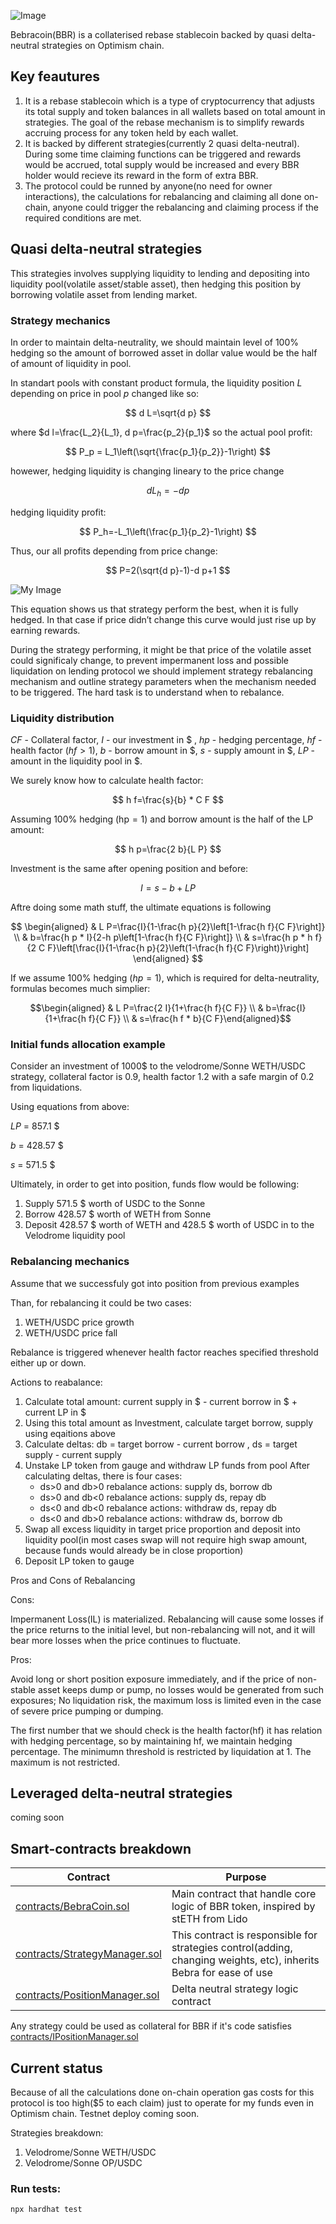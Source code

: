 ![Image](./pictures/name.JPG)

Bebracoin(BBR) is a collaterised rebase stablecoin backed by quasi delta-neutral strategies on Optimism chain.

## Key feautures

1. It is a rebase stablecoin which is a type of cryptocurrency that adjusts its total supply and token balances in all wallets based on total amount in strategies. The goal of the rebase mechanism is to simplify rewards accruing process for any token held by each wallet.
2. It is backed by different strategies(currently 2 quasi delta-neutral). During some time claiming functions can be triggered and rewards would be accrued, total supply would be increased and every BBR holder would recieve its reward in the form of extra BBR.
3. The protocol could be runned by anyone(no need for owner interactions), the calculations for rebalancing and claiming all done on-chain, anyone could trigger the rebalancing and claiming process if the required conditions are met.

## Quasi delta-neutral strategies

This strategies involves supplying liquidity to lending and depositing into liquidity pool(volatile asset/stable asset), then hedging this position by borrowing volatile asset from lending market.

### Strategy mechanics

In order to maintain delta-neutrality, we should maintain level of 100% hedging so the amount of borrowed asset in dollar value would be the half of amount of liquidity in pool.

In standart pools with constant product formula, the liquidity position $L$ depending on price in pool $p$ changed like so:

$$
d L=\sqrt{d p}
$$

where $d l=\frac{L_2}{L_1}, d p=\frac{p_2}{p_1}$
so the actual pool profit:

$$
P_p = L_1\left(\sqrt{\frac{p_1}{p_2}}-1\right)
$$

howewer, hedging liquidity is changing lineary to the price change

$$
d L_h=-d p
$$

hedging liquidity profit:

$$
P_h=-L_1\left(\frac{p_1}{p_2}-1\right)
$$

Thus, our all profits depending from price change:

$$
P=2(\sqrt{d p}-1)-d p+1
$$

![My Image](./pictures/picture1.png)

This equation shows us that strategy perform the best, when it is fully hedged. In that case if price didn’t change this curve would just rise up by earning rewards.

During the strategy performing, it might be that price of the volatile asset could significaly change, to prevent impermanent loss and possible liquidation on lending protocol we should implement strategy rebalancing mechanism and outline strategy parameters when the mechanism needed to be triggered. The hard task is to understand when to rebalance.

### Liquidity distribution

$C F$ - Collateral factor, $I$ - our investment in $ , $h p$ - hedging percentage, $h f$ - health factor $(h f>1)$, $b$ - borrow amount in $, $s$ - supply amount in $, $L P$ - amount in the liquidity pool in $.

We surely know how to calculate health factor:

$$
h f=\frac{s}{b} * C F
$$

Assuming $100 \%$ hedging ($\mathrm{hp}=1$) and borrow amount is the half of the LP amount:

$$
h p=\frac{2 b}{L P}
$$

Investment is the same after opening position and before:

$$
I=s-b+L P
$$

Aftre doing some math stuff, the ultimate equations is following

$$
\begin{aligned}
& L P=\frac{I}{1-\frac{h p}{2}\left[1-\frac{h f}{C F}\right]} \\
& b=\frac{h p * I}{2-h p\left[1-\frac{h f}{C F}\right]} \\
& s=\frac{h p * h f}{2 C F}\left[\frac{I}{1-\frac{h p}{2}\left(1-\frac{h f}{C F}\right)}\right]
\end{aligned}
$$

If we assume $100 \%$ hedging $(h p=1)$, which is required for delta-neutrality, formulas becomes much simplier:

$$\begin{aligned} & L P=\frac{2 I}{1+\frac{h f}{C F}} \\ & b=\frac{I}{1+\frac{h f}{C F}} \\ & s=\frac{h f * b}{C F}\end{aligned}$$

### Initial funds allocation example

Consider an investment of 1000$ to the velodrome/Sonne WETH/USDC strategy, collateral factor is 0.9, health factor 1.2 with a safe margin of 0.2 from liquidations.

Using equations from above:

$LP$ = 857.1 $

$b$ = 428.57 $

$s$ = 571.5 $

Ultimately, in order to get into position, funds flow would be following:

1. Supply 571.5 $ worth of USDC to the Sonne
2. Borrow 428.57 $ worth of WETH from Sonne
3. Deposit 428.57 $ worth of WETH and 428.5 $ worth of USDC in to the Velodrome liquidity pool

### Rebalancing mechanics

Assume that we successfuly got into position from previous examples

Than, for rebalancing it could be two cases:

1. WETH/USDC price growth
2. WETH/USDC price fall

Rebalance is triggered whenever health factor reaches specified threshold either up or down.

Actions to reabalance:

1. Calculate total amount: current supply in $ - current borrow in $ + current LP in $
2. Using this total amount as Investment, calculate target borrow, supply using eqaitions above
3. Calculate deltas: db = target borrow - current borrow , ds = target supply - current supply
4. Unstake LP token from gauge and withdraw LP funds from pool
   After calculating deltas, there is four cases:
   - ds>0 and db>0 rebalance actions: supply ds, borrow db
   - ds>0 and db<0 rebalance actions: supply ds, repay db
   - ds<0 and db<0 rebalance actions: withdraw ds, repay db
   - ds<0 and db>0 rebalance actions: withdraw ds, borrow db
5. Swap all excess liquidity in target price proportion and deposit into liquidity pool(in most cases swap will not require high swap amount, because funds would already be in close proportion)
6. Deposit LP token to gauge

Pros and Cons of Rebalancing

Cons:

Impermanent Loss(IL) is materialized. Rebalancing will cause some losses if the price returns to the initial level, but non-rebalancing will not, and it will bear more losses when the price continues to fluctuate.

Pros:

Avoid long or short position exposure immediately, and if the price of non-stable asset keeps dump or pump, no losses would be generated from such exposures;
No liquidation risk, the maximum loss is limited even in the case of severe price pumping or dumping.

The first number that we should check is the health factor(hf) it has relation with hedging percentage, so by maintaining hf, we maintain hedging percentage. The minimumn threshold is restricted by liquidation at 1. The maximum is not restricted.

## Leveraged delta-neutral strategies

coming soon

## Smart-contracts breakdown

| Contract                                                                                                       | Purpose                                                                                                            |
| -------------------------------------------------------------------------------------------------------------- | ------------------------------------------------------------------------------------------------------------------ |
| [contracts/BebraCoin.sol](https://github.com/serbazov/BebraCoin/blob/main/contracts/BebraCoin.sol)             | Main contract that handle core logic of BBR token, inspired by stETH from Lido                                     |
| [contracts/StrategyManager.sol](https://github.com/serbazov/BebraCoin/blob/main/contracts/StrategyManager.sol) | This contract is responsible for strategies control(adding, changing weights, etc), inherits Bebra for ease of use |
| [contracts/PositionManager.sol](https://github.com/serbazov/BebraCoin/blob/main/contracts/PositionManager.sol) | Delta neutral strategy logic contract                                                                              |

Any strategy could be used as collateral for BBR if it's code satisfies [contracts/IPositionManager.sol](https://github.com/serbazov/BebraCoin/blob/main/contracts/IPositionManager.sol)

## Current status

Because of all the calculations done on-chain operation gas costs for this protocol is too high($5 to each claim) just to operate for my funds even in Optimism chain. Testnet deploy coming soon.

Strategies breakdown:

1. Velodrome/Sonne WETH/USDC
2. Velodrome/Sonne OP/USDC

### Run tests:

```shell
npx hardhat test
```
